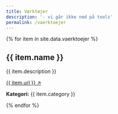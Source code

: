 ```yaml
---
title: Værktøjer
description: '- vi går ikke ned på tools'
permalink: /vaerktoejer
---
```

{% for item in site.data.vaerktoejer %}
  <section>
    <h2>{{ item.name }}</h2>
    <p>{{ item.description }}</p>
    <p><a href="{{ item.url }}" target="_blank" rel="noopener">{{ item.url }} ↗️</a></p>
    <p><strong>Kategori:</strong> {{ item.category }}</p>
  </section>
{% endfor %}